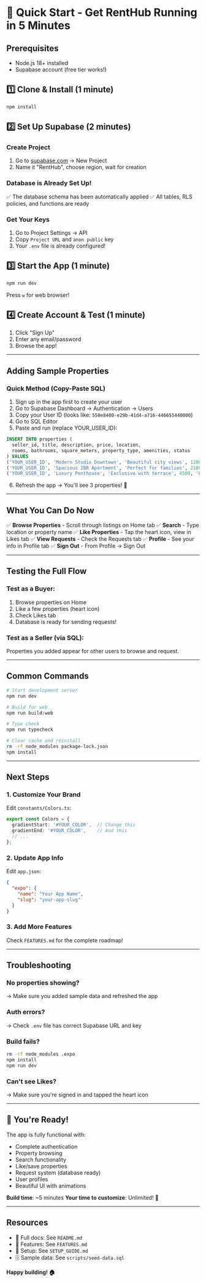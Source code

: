 # 🚀 Quick Start - Get RentHub Running in 5 Minutes

## Prerequisites
- Node.js 18+ installed
- Supabase account (free tier works!)

## 1️⃣ Clone & Install (1 minute)
```bash
npm install
```

## 2️⃣ Set Up Supabase (2 minutes)

### Create Project
1. Go to [supabase.com](https://supabase.com) → New Project
2. Name it "RentHub", choose region, wait for creation

### Database is Already Set Up!
✅ The database schema has been automatically applied
✅ All tables, RLS policies, and functions are ready

### Get Your Keys
1. Go to Project Settings → API
2. Copy `Project URL` and `anon public` key
3. Your `.env` file is already configured!

## 3️⃣ Start the App (1 minute)
```bash
npm run dev
```

Press `w` for web browser!

## 4️⃣ Create Account & Test (1 minute)
1. Click "Sign Up"
2. Enter any email/password
3. Browse the app!

---

## Adding Sample Properties

### Quick Method (Copy-Paste SQL)

1. Sign up in the app first to create your user
2. Go to Supabase Dashboard → Authentication → Users
3. Copy your User ID (looks like: `550e8400-e29b-41d4-a716-446655440000`)
4. Go to SQL Editor
5. Paste and run (replace YOUR_USER_ID):

```sql
INSERT INTO properties (
  seller_id, title, description, price, location,
  rooms, bathrooms, square_meters, property_type, amenities, status
) VALUES
('YOUR_USER_ID', 'Modern Studio Downtown', 'Beautiful city views', 1200, 'Manhattan, NY', 1, 1, 45, 'studio', '["WiFi", "Furnished"]'::jsonb, 'available'),
('YOUR_USER_ID', 'Spacious 2BR Apartment', 'Perfect for families', 2100, 'Brooklyn, NY', 2, 1, 85, 'apartment', '["WiFi", "Balcony"]'::jsonb, 'available'),
('YOUR_USER_ID', 'Luxury Penthouse', 'Exclusive with terrace', 4500, 'Upper East Side', 3, 2, 150, 'apartment', '["Terrace", "Gym", "Parking"]'::jsonb, 'available');
```

6. Refresh the app → You'll see 3 properties! 🎉

---

## What You Can Do Now

✅ **Browse Properties** - Scroll through listings on Home tab
✅ **Search** - Type location or property name
✅ **Like Properties** - Tap the heart icon, view in Likes tab
✅ **View Requests** - Check the Requests tab
✅ **Profile** - See your info in Profile tab
✅ **Sign Out** - From Profile → Sign Out

---

## Testing the Full Flow

### Test as a Buyer:
1. Browse properties on Home
2. Like a few properties (heart icon)
3. Check Likes tab
4. Database is ready for sending requests!

### Test as a Seller (via SQL):
Properties you added appear for other users to browse and request.

---

## Common Commands

```bash
# Start development server
npm run dev

# Build for web
npm run build:web

# Type check
npm run typecheck

# Clear cache and reinstall
rm -rf node_modules package-lock.json
npm install
```

---

## Next Steps

### 1. Customize Your Brand
Edit `constants/Colors.ts`:
```typescript
export const Colors = {
  gradientStart: '#YOUR_COLOR',  // Change this
  gradientEnd: '#YOUR_COLOR',    // And this
  // ...
};
```

### 2. Update App Info
Edit `app.json`:
```json
{
  "expo": {
    "name": "Your App Name",
    "slug": "your-app-slug"
  }
}
```

### 3. Add More Features
Check `FEATURES.md` for the complete roadmap!

---

## Troubleshooting

### No properties showing?
→ Make sure you added sample data and refreshed the app

### Auth errors?
→ Check `.env` file has correct Supabase URL and key

### Build fails?
```bash
rm -rf node_modules .expo
npm install
npm run dev
```

### Can't see Likes?
→ Make sure you're signed in and tapped the heart icon

---

## 🎉 You're Ready!

The app is fully functional with:
- Complete authentication
- Property browsing
- Search functionality
- Like/save properties
- Request system (database ready)
- User profiles
- Beautiful UI with animations

**Build time**: ~5 minutes
**Your time to customize**: Unlimited! 🚀

---

## Resources

- 📖 Full docs: See `README.md`
- 🎨 Features: See `FEATURES.md`
- 🔧 Setup: See `SETUP_GUIDE.md`
- 🗄️ Sample data: See `scripts/seed-data.sql`

**Happy building! 🏠**

